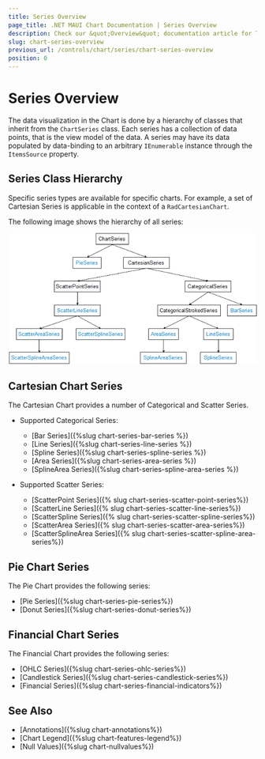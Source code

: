 ```yaml
---
title: Series Overview
page_title: .NET MAUI Chart Documentation | Series Overview
description: Check our &quot;Overview&quot; documentation article for Telerik Chart for .NET MAUI.
slug: chart-series-overview
previous_url: /controls/chart/series/chart-series-overview
position: 0
---
```


# Series Overview

The data visualization in the Chart is done by a hierarchy of classes that inherit from the `ChartSeries` class. Each series has a collection of data points, that is the view model of the data. A series may have its data populated by data-binding to an arbitrary `IEnumerable` instance through the `ItemsSource` property.

## Series Class Hierarchy

Specific series types are available for specific charts. For example, a set of Cartesian Series is applicable in the context of a `RadCartesianChart`.

The following image shows the hierarchy of all series:

![Series Class Diagram](images/chart-series-class-diagram.png)

## Cartesian Chart Series

The Cartesian Chart provides a number of Categorical and Scatter Series.

- Supported Categorical Series:

    - [Bar Series]({%slug chart-series-bar-series %})
    - [Line Series]({%slug chart-series-line-series %})
    - [Spline Series]({%slug chart-series-spline-series %})
    - [Area Series]({%slug chart-series-area-series %})
    - [SplineArea Series]({%slug chart-series-spline-area-series %})

- Supported Scatter Series:

    - [ScatterPoint Series]({% slug chart-series-scatter-point-series%})
    - [ScatterLine Series]({% slug chart-series-scatter-line-series%})
    - [ScatterSpline Series]({% slug chart-series-scatter-spline-series%})
    - [ScatterArea Series]({% slug chart-series-scatter-area-series%})
    - [ScatterSplineArea Series]({% slug chart-series-scatter-spline-area-series%})

## Pie Chart Series

The Pie Chart provides the following series:

- [Pie Series]({%slug chart-series-pie-series%})
- [Donut Series]({%slug chart-series-donut-series%})

## Financial Chart Series

The Financial Chart provides the following series:

- [OHLC Series]({%slug chart-series-ohlc-series%})
- [Candlestick Series]({%slug chart-series-candlestick-series%})
- [Financial Series]({%slug chart-series-financial-indicators%})

## See Also

- [Annotations]({%slug chart-annotations%})
- [Chart Legend]({%slug chart-features-legend%})
- [Null Values]({%slug chart-nullvalues%})
